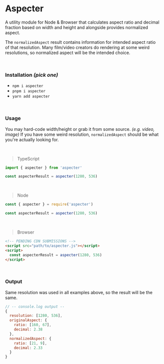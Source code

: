 # Aspecter
A utility module for Node & Browser that calculates aspect ratio and decimal fraction based on width and height and alongside provides normalized aspect.

The `normalizedAspect` result contains information for intended aspect ratio of that resolution.
Many film/video creators do rendering at some weird resolutions, so normalized aspect will be the intended choice.

<br>

### Installation _(pick one)_
- `npm i aspecter`
- `pnpm i aspecter`
- `yarn add aspecter`

<br>

### Usage

You may hard-code width/height or grab it from some source. _(e.g. video, image)_
If you have some weird resolution, `normalizedAspect` should be what you're actually looking for.

<br>

> TypeScript

```ts
import { aspecter } from 'aspecter'

const aspecterResult = aspecter(1280, 536)
```

<br>

> Node

```js
const { aspecter } = require('aspecter')

const aspecterResult = aspecter(1280, 536)
```

<br>

> Browser

```html
<!-- PENDING CDN SUBMISSIONS -->
<script src="path/to/aspecter.js"></script>
<script>
  const aspecterResult = aspecter(1280, 536)
</script>
```

<br>

### Output

Same resolution was used in all examples above, so the result will be the same.

```js
// -- console.log output --
{
  resolution: [1280, 536],
  originalAspect: {
    ratio: [160, 67],
    decimal: 2.38
  },
  normalizedAspect: {
    ratio: [21, 9],
    decimal: 2.33
  }
}
```
